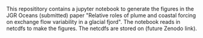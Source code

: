 This reposititory contains a jupyter notebook to generate the figures in the JGR Oceans (submitted) paper "Relative roles of plume and coastal forcing on exchange flow variability in a glacial fjord". The notebook reads in netcdfs to make the figures. The netcdfs are stored on (future Zenodo link).
